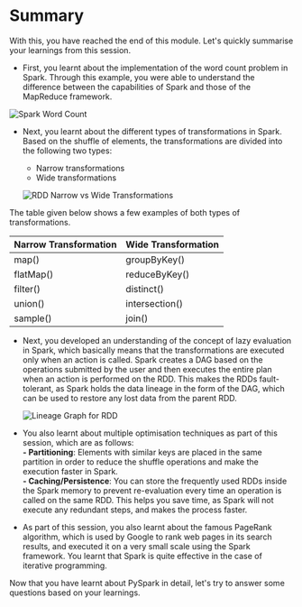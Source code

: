 # Summary

With this, you have reached the end of this module. Let's quickly summarise your learnings from this session.

- First, you learnt about the implementation of the word count problem in Spark. Through this example, you were able to understand the difference between the capabilities of Spark and those of the MapReduce framework.

![Spark Word Count](https://i.ibb.co/njtzQST/Spark-Word-Count.png)

- Next, you learnt about the different types of transformations in Spark. Based on the shuffle of elements, the transformations are divided into the following two types:  
  
  - Narrow transformations  
  - Wide transformations
  
  ![RDD Narrow vs Wide Transformations](https://i.ibb.co/JdT35ns/RDD-Narrow-vs-Wide-Transformations.jpg)

The table given below shows a few examples of both types of transformations.

| Narrow Transformation | Wide Transformation |
| --------------------- | ------------------- |
| map()                 | groupByKey()        |
| flatMap()             | reduceByKey()       |
| filter()              | distinct()          |
| union()               | intersection()      |
| sample()              | join()              |

- Next, you developed an understanding of the concept of lazy evaluation in Spark, which basically means that the transformations are executed only when an action is called. Spark creates a DAG based on the operations submitted by the user and then executes the entire plan when an action is performed on the RDD. This makes the RDDs fault-tolerant, as Spark holds the data lineage in the form of the DAG, which can be used to restore any lost data from the parent RDD.  
  
  ![Lineage Graph for RDD](https://i.ibb.co/1TgVS62/Lineage-Graph-for-RDD.jpg)  

- You also learnt about multiple optimisation techniques as part of this session, which are as follows:  
  **- Partitioning**: Elements with similar keys are placed in the same partition in order to reduce the shuffle operations and make the execution faster in Spark.  
  **- Caching/Persistence**: You can store the frequently used RDDs inside the Spark memory to prevent re-evaluation every time an operation is called on the same RDD. This helps you save time, as Spark will not execute any redundant steps, and makes the process faster.

- As part of this session, you also learnt about the famous PageRank algorithm, which is used by Google to rank web pages in its search results, and executed it on a very small scale using the Spark framework. You learnt that Spark is quite effective in the case of iterative programming.

Now that you have learnt about PySpark in detail, let's try to answer some questions based on your learnings.
